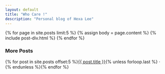 ```yaml
---
layout: default
title: "Who Care !"
description: "Personal blog of Hexa Lee"
---
```

{% for page in site.posts limit:5 %}
{% assign body = page.content %}
{% include post-div.html %}
{% endfor %}
<div class="related">
<h3>More Posts</h3>
<p>{% for post in site.posts offset:5 %}<a href="{{ post.url }}">{{ post.title }}</a>{% unless forloop.last %} &middot; {% endunless %}{% endfor %}</p>
</div>